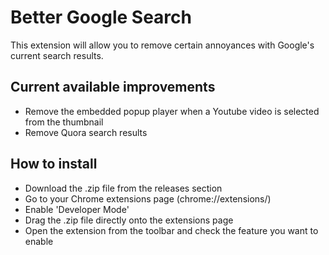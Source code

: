 # Better Google Search

This extension will allow you to remove certain annoyances with Google's current search results.

## Current available improvements
- Remove the embedded popup player when a Youtube video is selected from the thumbnail
- Remove Quora search results

## How to install
- Download the .zip file from the releases section
- Go to your Chrome extensions page (chrome://extensions/)
- Enable 'Developer Mode'
- Drag the .zip file directly onto the extensions page
- Open the extension from the toolbar and check the feature you want to enable
